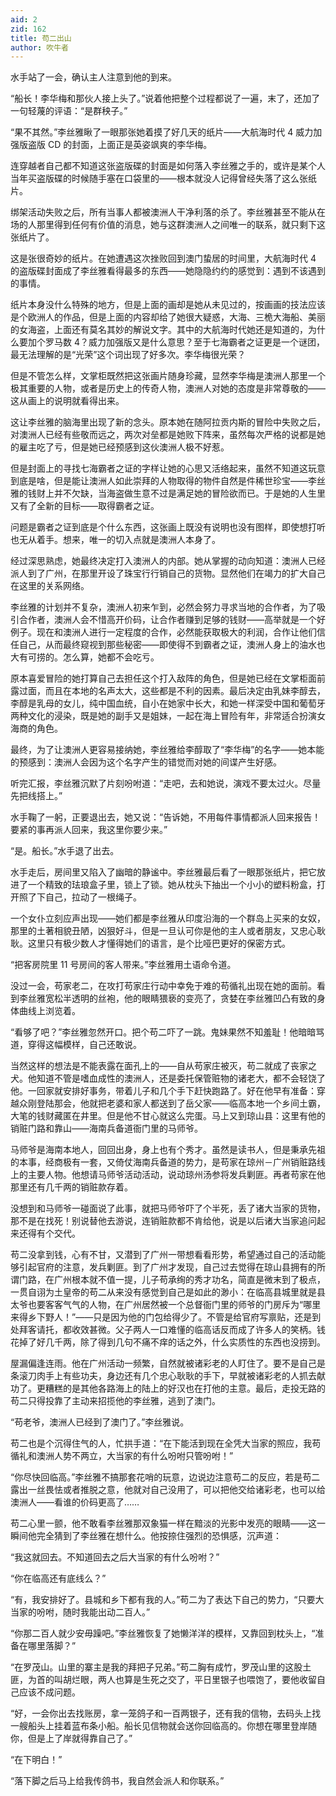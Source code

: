 ```yaml
---
aid: 2
zid: 162
title: 苟二出山
author: 吹牛者
---
```


水手站了一会，确认主人注意到他的到来。

“船长！李华梅和那伙人接上头了。”说着他把整个过程都说了一遍，末了，还加了一句轻蔑的评语：“是群秧子。”

“果不其然。”李丝雅瞅了一眼那张她着摸了好几天的纸片——大航海时代 4 威力加强版盗版 CD 的封面，上面正是英姿飒爽的李华梅。

连穿越者自己都不知道这张盗版碟的封面是如何落入李丝雅之手的，或许是某个人当年买盗版碟的时候随手塞在口袋里的——根本就没人记得曾经失落了这么张纸片。

绑架活动失败之后，所有当事人都被澳洲人干净利落的杀了。李丝雅甚至不能从在场的人那里得到任何有价值的消息，她与这群澳洲人之间唯一的联系，就只剩下这张纸片了。

这是张很奇妙的纸片。在她遭遇这次挫败回到澳门蛰居的时间里，大航海时代 4 的盗版碟封面成了李丝雅看得最多的东西——她隐隐约约的感觉到：遇到不该遇到的事情。

纸片本身没什么特殊的地方，但是上面的画却是她从未见过的，按画画的技法应该是个欧洲人的作品，但是上面的内容却给了她很大疑惑，大海、三桅大海船、美丽的女海盗，上面还有莫名其妙的解说文字。其中的大航海时代她还是知道的，为什么要加个罗马数 4？威力加强版又是什么意思？至于七海霸者之证更是一个谜团，最无法理解的是“光荣”这个词出现了好多次。李华梅很光荣？

但是不管怎么样，文掌柜既然把这张画片随身珍藏，显然李华梅是澳洲人那里一个极其重要的人物，或者是历史上的传奇人物，澳洲人对她的态度是非常尊敬的——这从画上的说明就看得出来。

这让李丝雅的脑海里出现了新的念头。原本她在随阿拉贡内斯的冒险中失败之后，对澳洲人已经有些敬而远之，两次对垒都是她败下阵来，虽然每次严格的说都是她的雇主吃了亏，但是她已经预感到这伙澳洲人极不好惹。

但是封面上的寻找七海霸者之证的字样让她的心思又活络起来，虽然不知道这玩意到底是啥，但是能让澳洲人如此崇拜的人物取得的物件自然是件稀世珍宝——李丝雅的钱财上并不欠缺，当海盗做生意不过是满足她的冒险欲而已。于是她的人生里又有了全新的目标——取得霸者之证。

问题是霸者之证到底是个什么东西，这张画上既没有说明也没有图样，即使想打听也无从着手。想来，唯一的切入点就是澳洲人本身了。

经过深思熟虑，她最终决定打入澳洲人的内部。她从掌握的动向知道：澳洲人已经派人到了广州，在那里开设了珠宝行行销自己的货物。显然他们在竭力的扩大自己在这里的关系网络。

李丝雅的计划并不复杂，澳洲人初来乍到，必然会努力寻求当地的合作者，为了吸引合作者，澳洲人会不惜高开价码，让合作者赚到足够的钱财——高举就是一个好例子。现在和澳洲人进行一定程度的合作，必然能获取极大的利润，合作让他们信任自己，从而最终窥视到那些秘密——即使得不到霸者之证，澳洲人身上的油水也大有可捞的。怎么算，她都不会吃亏。

原本喜爱冒险的她打算自己去担任这个打入敌阵的角色，但是她已经在文掌柜面前露过面，而且在本地的名声太大，这些都是不利的因素。最后决定由乳妹李醇去，李醇是乳母的女儿，纯中国血统，自小在她家中长大，和她一样深受中国和葡萄牙两种文化的浸染，既是她的副手又是姐妹，一起在海上冒险有年，非常适合扮演女海商的角色。

最终，为了让澳洲人更容易接纳她，李丝雅给李醇取了“李华梅”的名字——她本能的预感到：澳洲人会因为这个名字产生的错觉而对她的间谍产生好感。

听完汇报，李丝雅沉默了片刻吩咐道：“走吧，去和她说，演戏不要太过火。尽量先把线搭上。”

水手鞠了一躬，正要退出去，她又说：“告诉她，不用每件事情都派人回来报告！要紧的事再派人回来，我这里你要少来。”

“是。船长。”水手退了出去。

水手走后，房间里又陷入了幽暗的静谧中。李丝雅最后看了一眼那张纸片，把它放进了一个精致的珐琅盒子里，锁上了锁。她从枕头下抽出一个小小的塑料粉盒，打开照了下自己，拉动了一根绳子。

一个女仆立刻应声出现——她们都是李丝雅从印度沿海的一个群岛上买来的女奴，那里的土著相貌丑陋，凶狠好斗，但是一旦认可你是他的主人或者朋友，又忠心耿耿。这里只有极少数人才懂得她们的语言，是个比哑巴更好的保密方式。

“把客房院里 11 号房间的客人带来。”李丝雅用土语命令道。

没过一会，苟家老二，在攻打苟家庄行动中幸免于难的苟循礼出现在她的面前。看到李丝雅宽松半透明的丝袍，他的眼睛猥亵的变亮了，贪婪在李丝雅凹凸有致的身体曲线上浏览着。

“看够了吧？”李丝雅忽然开口。把个苟二吓了一跳。鬼妹果然不知羞耻！他暗暗骂道，穿得这幅模样，自己还敢说。

当然这样的想法是不能表露在面孔上的——自从苟家庄被灭，苟二就成了丧家之犬。他知道不管是嗜血成性的澳洲人，还是委托保管赃物的诸老大，都不会轻饶了他。一回家就安排好事务，带着儿子和几个手下赶快跑路了。好在他早有准备：穿越众刚登陆那会，他就把老婆和家人都送到了岳父家——临高本地一个乡间土霸，大笔的钱财藏匿在井里。但是他不甘心就这么完蛋。马上又到琼山县：这里有他的销赃门路和靠山——海南兵备道衙门里的马师爷。

马师爷是海南本地人，回回出身，身上也有个秀才。虽然是读书人，但是秉承先祖的本事，经商极有一套，又倚仗海南兵备道的势力，是苟家在琼州－广州销赃路线上的主要人物。他想请马师爷活动活动，说动琼州汤参将发兵剿匪。再者苟家在他那里还有几千两的销赃款存着。

没想到和马师爷一碰面说了此事，就把马师爷吓了个半死，丢了诸大当家的货物，那不是在找死！别说替他去游说，连销赃款都不肯给他，说是以后诸大当家追问起来还得有个交代。

苟二没拿到钱，心有不甘，又潜到了广州一带想看看形势，希望通过自己的活动能够引起官府的注意，发兵剿匪。到了广州才发现，自己过去觉得在琼山县拥有的所谓门路，在广州根本就不值一提，儿子苟承绚的秀才功名，简直是微末到了极点，一贯自诩为土皇帝的苟二从来没有感觉到自己是如此的渺小：在临高县城里就是县太爷也要客客气气的人物，在广州居然被一个总督衙门里的师爷的门房斥为“哪里来得乡下野人！”——只是因为他的门包给得少了。不管是给官府写禀贴，还是到处拜客请托，都收效甚微。父子两人一口难懂的临高话反而成了许多人的笑柄。钱花掉了好几千两，除了得到几句不痛不痒的话之外，什么实质性的东西也没捞到。

屋漏偏逢连雨。他在广州活动一频繁，自然就被诸彩老的人盯住了。要不是自己是条滚刀肉手上有些功夫，身边还有几个忠心耿耿的手下，早就被诸彩老的人抓去献功了。更糟糕的是其他各路海上的陆上的好汉也在打他的主意。最后，走投无路的苟二只得投靠了主动来招揽他的李丝雅，逃到了澳门。

“苟老爷，澳洲人已经到了澳门了。”李丝雅说。

苟二也是个沉得住气的人，忙拱手道：“在下能活到现在全凭大当家的照应，我苟循礼和澳洲人势不两立，大当家的有什么吩咐只管吩咐！”

“你尽快回临高。”李丝雅不搞那套花哨的玩意，边说边注意苟二的反应，若是苟二露出一丝畏怯或者推脱之意，他就对自己没用了，可以把他交给诸彩老，也可以给澳洲人——看谁的价码更高了……

苟二心里一颤，他不敢看李丝雅那双象猫一样在黯淡的光影中发亮的眼睛——这一瞬间他完全猜到了李丝雅在想什么。他按捺住强烈的恐惧感，沉声道：

“我这就回去。不知道回去之后大当家的有什么吩咐？”

“你在临高还有底线么？”

“有，我安排好了。县城和乡下都有我的人。”苟二为了表达下自己的势力，“只要大当家的吩咐，随时我能出动二百人。”

“你那二百人就少安毋躁吧。”李丝雅恢复了她懒洋洋的模样，又靠回到枕头上，“准备在哪里落脚？”

“在罗茂山。山里的寨主是我的拜把子兄弟。”苟二胸有成竹，罗茂山里的这股土匪，为首的叫胡烂眼，两人也算是生死之交了，平日里银子也喂饱了，要他收留自己应该不成问题。

“好，一会你出去找账房，拿一笼鸽子和一百两银子，还有我的信物，去码头上找一艘船头上挂着蓝布条小船。船长见信物就会送你回临高的。你想在哪里登岸随你，但是上了岸就得靠自己了。”

“在下明白！”

“落下脚之后马上给我传鸽书，我自然会派人和你联系。”
